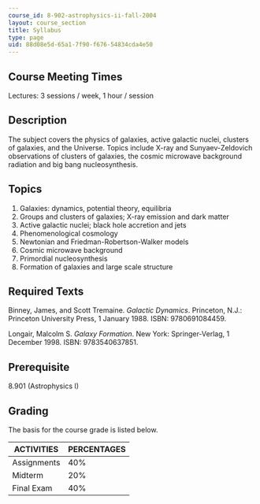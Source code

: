 ```yaml
---
course_id: 8-902-astrophysics-ii-fall-2004
layout: course_section
title: Syllabus
type: page
uid: 88d08e5d-65a1-7f90-f676-54834cda4e50
---
```


Course Meeting Times
--------------------

Lectures: 3 sessions / week, 1 hour / session

Description
-----------

The subject covers the physics of galaxies, active galactic nuclei, clusters of galaxies, and the Universe. Topics include X-ray and Sunyaev-Zeldovich observations of clusters of galaxies, the cosmic microwave background radiation and big bang nucleosynthesis.

Topics
------

1.  Galaxies: dynamics, potential theory, equilibria
2.  Groups and clusters of galaxies; X-ray emission and dark matter
3.  Active galactic nuclei; black hole accretion and jets
4.  Phenomenological cosmology
5.  Newtonian and Friedman-Robertson-Walker models
6.  Cosmic microwave background
7.  Primordial nucleosynthesis
8.  Formation of galaxies and large scale structure

Required Texts
--------------

Binney, James, and Scott Tremaine. _Galactic Dynamics_. Princeton, N.J.: Princeton University Press, 1 January 1988. ISBN: 9780691084459.

Longair, Malcolm S. _Galaxy Formation_. New York: Springer-Verlag, 1 December 1998. ISBN: 9783540637851.

Prerequisite
------------

8.901 (Astrophysics I)

Grading
-------

The basis for the course grade is listed below.

| ACTIVITIES | PERCENTAGES |
| --- | --- |
| Assignments | 40% |
| Midterm | 20% |
| Final Exam | 40%
